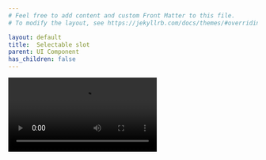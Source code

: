 ```yaml
---
# Feel free to add content and custom Front Matter to this file.
# To modify the layout, see https://jekyllrb.com/docs/themes/#overriding-theme-defaults

layout: default
title:  Selectable slot
parent: UI Component
has_children: false
---
```

<video src="Video/Demo.MP4" type="video/mp4" />